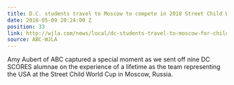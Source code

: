 ```yaml
---
title: D.C. students travel to Moscow to compete in 2018 Street Child World Cup
date: 2018-05-09 20:24:00 Z
position: 33
link: http://wjla.com/news/local/dc-students-travel-to-moscow-for-child-world-cup
source: ABC-WJLA
---
```


Amy Aubert of ABC captured a special moment as we sent off nine DC SCORES alumnae on the experience of a lifetime as the team representing the USA at the Street Child World Cup in Moscow, Russia. 